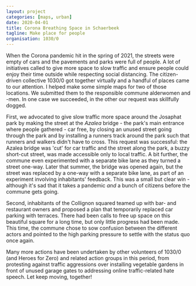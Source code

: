```yaml
---
layout: project
categories: [maps, urban]
date: 2020-04-01
title: Corona Breathing Space in Schaerbeek
tagline: Make place for people
organisation: 1030/0
---
```

When the Corona pandemic hit in the spring of 2021, the streets were empty of cars and the pavements and parks were full of people. A lot of initiatives called to give more space to slow traffic and ensure people could enjoy their time outside while respecting social distancing. The citizen-driven collective 1030/0 got together virtually and a handful of places came to our attention. I helped make some simple maps for two of those locations. We submitted them to the responsible commune alderwomen and -men. In one case we succeeded, in the other our request was skillfully dogged.

First, we advocated to give slow traffic more space around the Josaphat park by making the street at the *Azalea* bridge - the park's main entrance where people gathered - car free, by closing an unused street going through the park and by installing a runners track around the park such that runners and walkers didn't have to cross. This request was successful: the Azalea bridge was 'cut' for car traffic and the street along the park, a buzzy short-cut street, was made accessible only to local traffic. A bit further, the commune even experimented with a separate bike lane as they turned a street one-way. Later that summer, the bridge was opened again, but the street was replaced by a one-way with a separate bike lane, as part of an experiment involving inhabitants' feedback. This was a small but clear win - although it's sad that it takes a pandemic *and* a bunch of citizens before the commune gets going.

Second, inhabitants of the Collignon squared teamed up with bar- and restaurant owners and proposed a plan that temporarily replaced car parking with terraces. There had been calls to free up space on this beautiful square for a long time, but only little progress had been made. This time, the commune chose to sow confusion between the different actors and pointed to the high parking pressure to settle with the status quo once again.

Many more actions have been undertaken by other volunteers of 1030/0 (and Heroes for Zero) and related action groups in this period, from protesting against traffic aggressions over installing vegetable gardens in front of unused garage gates to addressing online traffic-related hate speech. Let keep moving, together!